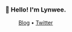 <h3 align="center">👋 Hello! I'm Lynwee.</h3>

<p align="center">
  <a href="https://lynwee.vercel.app/">Blog</a> •
  <a href="https://twitter.com/lynweehou">Twitter</a>
</p>

<!-- This is a new line. --- -->
